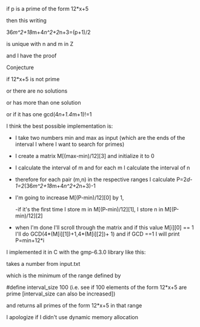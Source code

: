 if p is a prime of the form 12*x+5

then this writing

36*m^2+18*m+4*n^2+2*n+3=(p+1)/2

is unique with n and m in Z

and I have the proof


Conjecture

if 12*x+5 is not prime

or there are no solutions

or has more than one solution

or if it has one gcd(4*n+1.4*m+1)!=1




I think the best possible implementation is:

- I take two numbers min and max as input (which are the ends of the interval I where I want to search for primes)

- I create a matrix M[(max-min)/12][3] and initialize it to 0

- I calculate the interval of m and for each m I calculate the interval of n

 - therefore for each pair (m,n) in the respective ranges I calculate P=2*d-1=2*(36*m^2+18*m+4*n^2+2*n+3)-1
 
 - I'm going to increase M[(P-min)/12][0] by 1,
 
      -if it's the first time I store m in M[(P-min)/12][1], I store n in M[(P-min)/12][2]

- when I'm done I'll scroll through the matrix and if this value M[i][0] == 1 I'll do GCD(4*(M[i][1])+1,4*(M[i][2])+ 1) and if GCD ==1 I will print P=min+12*i



I implemented it in C with the gmp-6.3.0 library like this:

takes a number from input.txt

which is the minimum of the range defined by

#define interval_size 100 (i.e. see if 100 elements of the form 12*x+5 are prime [interval_size can also be increased])

and returns all primes of the form 12*x+5 in that range

I apologize if I didn't use dynamic memory allocation

